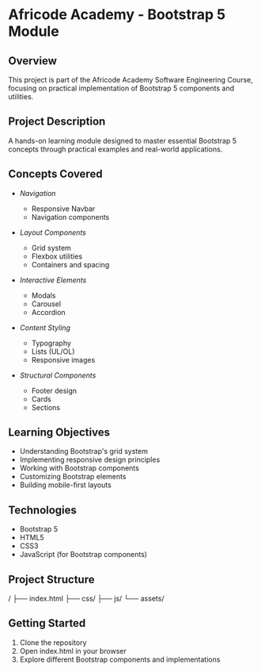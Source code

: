 # Africode Academy - Bootstrap 5 Module

## Overview
This project is part of the Africode Academy Software Engineering Course, focusing on practical implementation of Bootstrap 5 components and utilities.

## Project Description
A hands-on learning module designed to master essential Bootstrap 5 concepts through practical examples and real-world applications.

## Concepts Covered
- *Navigation*
  - Responsive Navbar
  - Navigation components
  
- *Layout Components*
  - Grid system
  - Flexbox utilities
  - Containers and spacing
  
- *Interactive Elements*
  - Modals
  - Carousel
  - Accordion
  
- *Content Styling*
  - Typography
  - Lists (UL/OL)
  - Responsive images
  
- *Structural Components*
  - Footer design
  - Cards
  - Sections

## Learning Objectives
- Understanding Bootstrap's grid system
- Implementing responsive design principles
- Working with Bootstrap components
- Customizing Bootstrap elements
- Building mobile-first layouts

## Technologies
- Bootstrap 5
- HTML5
- CSS3
- JavaScript (for Bootstrap components)

## Project Structure

/
├── index.html
├── css/
├── js/
└── assets/


## Getting Started
1. Clone the repository
2. Open index.html in your browser
3. Explore different Bootstrap components and implementations